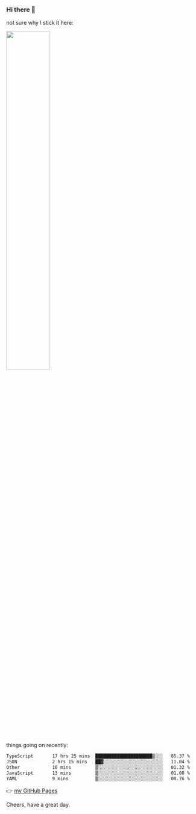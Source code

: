 ### Hi there 👋

not sure why I stick it here:

[<img width="48%" src="https://github-readme-stats.vercel.app/api?username=ykzhukian&show_icons=true&theme=dracula">](https://github.com/anuraghazra/github-readme-stats)


things going on recently:

<!--START_SECTION:waka-->

```txt
TypeScript       17 hrs 25 mins  █████████████████████▒░░░   85.37 %
JSON             2 hrs 15 mins   ██▓░░░░░░░░░░░░░░░░░░░░░░   11.04 %
Other            16 mins         ▒░░░░░░░░░░░░░░░░░░░░░░░░   01.32 %
JavaScript       13 mins         ▒░░░░░░░░░░░░░░░░░░░░░░░░   01.08 %
YAML             9 mins          ▒░░░░░░░░░░░░░░░░░░░░░░░░   00.76 %
```

<!--END_SECTION:waka-->

👉 [my GitHub Pages](https://ykzhukian.github.io)

Cheers, have a great day.

